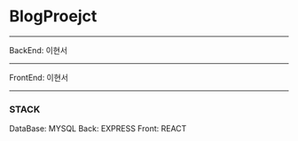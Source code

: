 # BlogProejct
***
BackEnd: 이현서
***
FrontEnd: 이현서
***

### STACK
DataBase: MYSQL
Back: EXPRESS
Front: REACT
